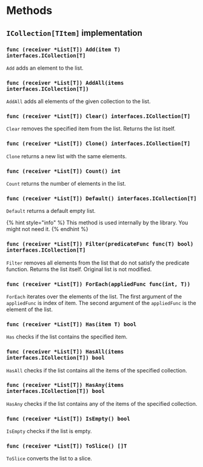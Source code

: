 # Methods

## `ICollection[TItem]` implementation

### `func (receiver *List[T]) Add(item T) interfaces.ICollection[T]`

`Add` adds an element to the list.

### `func (receiver *List[T]) AddAll(items interfaces.ICollection[T])`

`AddAll` adds all elements of the given collection to the list.

### `func (receiver *List[T]) Clear() interfaces.ICollection[T]`

`Clear` removes the specified item from the list. Returns the list itself.

### `func (receiver *List[T]) Clone() interfaces.ICollection[T]`

`Clone` returns a new list with the same elements.

### `func (receiver *List[T]) Count() int`

`Count` returns the number of elements in the list.

### `func (receiver *List[T]) Default() interfaces.ICollection[T]`

`Default` returns a default empty list.

{% hint style="info" %}
This method is used internally by the library. You might not need it.
{% endhint %}

### `func (receiver *List[T]) Filter(predicateFunc func(T) bool) interfaces.ICollection[T]`

`Filter` removes all elements from the list that do not satisfy the predicate function. Returns the list itself.
Original list is not modified.

### `func (receiver *List[T]) ForEach(appliedFunc func(int, T))`

`ForEach` iterates over the elements of the list. The first argument of the `appliedFunc` is index of item. The second
argument of the `appliedFunc` is the element of the list.

### `func (receiver *List[T]) Has(item T) bool`

`Has` checks if the list contains the specified item.

### `func (receiver *List[T]) HasAll(items interfaces.ICollection[T]) bool`

`HasAll` checks if the list contains all the items of the specified collection.

### `func (receiver *List[T]) HasAny(items interfaces.ICollection[T]) bool`

`HasAny` checks if the list contains any of the items of the specified collection.

### `func (receiver *List[T]) IsEmpty() bool`

`IsEmpty` checks if the list is empty.

### `func (receiver *List[T]) ToSlice() []T`

`ToSlice` converts the list to a slice.
